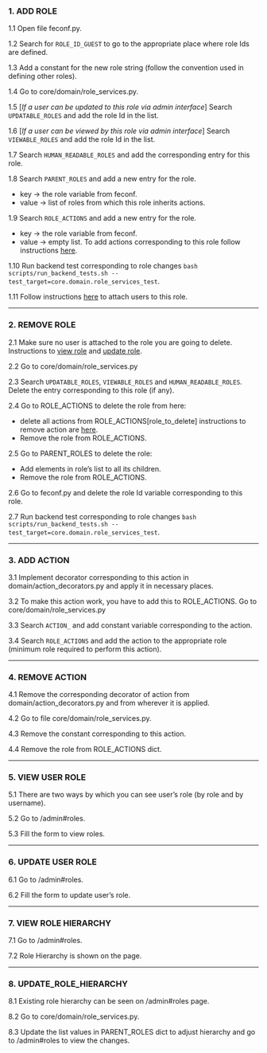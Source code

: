 
### 1. ADD ROLE
1.1 Open file feconf.py.

1.2 Search for `ROLE_ID_GUEST` to go to the appropriate place where role Ids are defined.

1.3 Add a constant for the new role string (follow the convention used in defining other roles).

1.4 Go to core/domain/role_services.py.

1.5 [_If a user can be updated to this role via admin interface_] Search `UPDATABLE_ROLES` and add the role Id in the list.

1.6 [_If a user can be viewed by this role via admin interface_] Search `VIEWABLE_ROLES` and add the role Id in the list.

1.7 Search `HUMAN_READABLE_ROLES` and add the corresponding entry for this role.

1.8 Search `PARENT_ROLES` and add a new entry for the role.
- key -> the role variable from feconf.
- value -> list of roles from which this role inherits actions.

1.9 Search `ROLE_ACTIONS` and add a new entry for the role.
- key -> the role variable from feconf.
- value -> empty list.
To add actions corresponding to this role follow instructions [here](#add_action).

1.10 Run backend test corresponding to role changes `bash scripts/run_backend_tests.sh --test_target=core.domain.role_services_test`.

1.11 Follow instructions [here](#update_user_role) to attach users to this role.


***

### 2. REMOVE ROLE
2.1 Make sure no user is attached to the role you are going to delete. Instructions to [view role](#view_user_role) and [update role](#update_user_role).

2.2 Go to core/domain/role_services.py

2.3 Search `UPDATABLE_ROLES`, `VIEWABLE_ROLES` and `HUMAN_READABLE_ROLES`. Delete the entry corresponding to this role (if any).

2.4 Go to ROLE_ACTIONS to delete the role from here:
- delete all actions from ROLE_ACTIONS[role_to_delete] instructions to remove action are [here](#remove_action).
- Remove the role from ROLE_ACTIONS.

2.5 Go to PARENT_ROLES to delete the role:
- Add elements in role’s list to all its children.
- Remove the role from ROLE_ACTIONS.

2.6 Go to feconf.py and delete the role Id variable corresponding to this role.

2.7 Run backend test corresponding to role changes `bash scripts/run_backend_tests.sh --test_target=core.domain.role_services_test`.

***

### 3. <a name="add_action"></a> ADD ACTION
3.1 Implement decorator corresponding to this action in domain/action_decorators.py and apply it in necessary places.

3.2 To make this action work, you have to add this to ROLE_ACTIONS. Go to core/domain/role_services.py

3.3 Search `ACTION_` and add constant variable corresponding to the action.

3.4 Search `ROLE_ACTIONS` and add the action to the appropriate role (minimum role required to perform this action).

***

### 4. <a name="remove_action"></a> REMOVE ACTION
4.1 Remove the corresponding decorator of action from domain/action_decorators.py and from wherever it is applied.

4.2 Go to file core/domain/role_services.py.

4.3 Remove the constant corresponding to this action.

4.4 Remove the role from ROLE_ACTIONS dict.

***

### 5. <a name="view_user_role"></a> VIEW USER ROLE
5.1 There are two ways by which you can see user’s role (by role and by username).

5.2 Go to /admin#roles.

5.3 Fill the form to view roles.

***

### 6. <a name="update_user_role"></a> UPDATE USER ROLE
6.1 Go to /admin#roles.

6.2 Fill the form to update user’s role.

***

### 7. VIEW ROLE HIERARCHY
7.1 Go to /admin#roles.

7.2 Role Hierarchy is shown on the page.

***

### 8. UPDATE_ROLE_HIERARCHY
8.1 Existing role hierarchy can be seen on /admin#roles page.

8.2 Go to core/domain/role_services.py.

8.3 Update the list values in PARENT_ROLES dict to adjust hierarchy and go to /admin#roles to view the changes.

